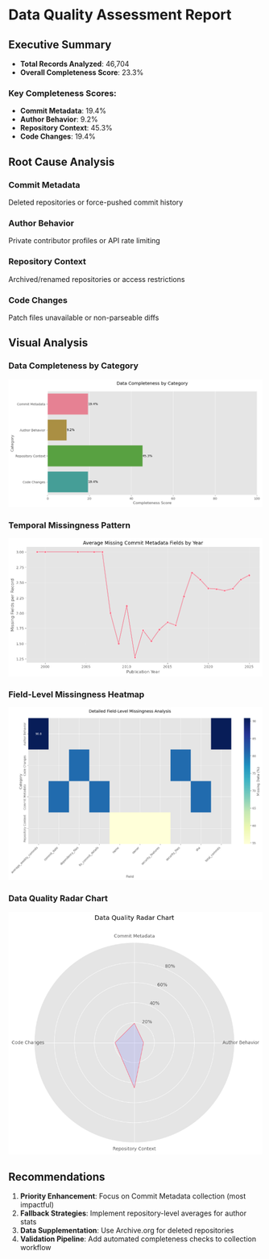 # Data Quality Assessment Report
## Executive Summary
- **Total Records Analyzed**: 46,704
- **Overall Completeness Score**: 23.3%
### Key Completeness Scores:
- **Commit Metadata**: 19.4%
- **Author Behavior**: 9.2%
- **Repository Context**: 45.3%
- **Code Changes**: 19.4%
## Root Cause Analysis
### Commit Metadata
Deleted repositories or force-pushed commit history
### Author Behavior
Private contributor profiles or API rate limiting
### Repository Context
Archived/renamed repositories or access restrictions
### Code Changes
Patch files unavailable or non-parseable diffs
## Visual Analysis
### Data Completeness by Category
![Completeness Categories](completeness_categories.png)
### Temporal Missingness Pattern
![Temporal Analysis](temporal_missingness.png)
### Field-Level Missingness Heatmap
![Field Missingness](field_missingness_heatmap.png)
### Data Quality Radar Chart
![Quality Radar](quality_radar.png)
## Recommendations
1. **Priority Enhancement**: Focus on Commit Metadata collection (most impactful)
2. **Fallback Strategies**: Implement repository-level averages for author stats
3. **Data Supplementation**: Use Archive.org for deleted repositories
4. **Validation Pipeline**: Add automated completeness checks to collection workflow